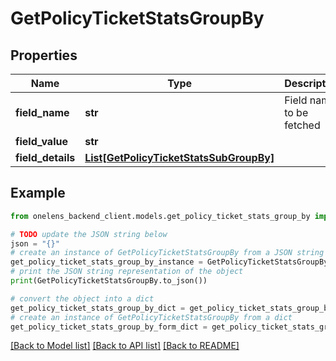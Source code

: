 # GetPolicyTicketStatsGroupBy


## Properties

Name | Type | Description | Notes
------------ | ------------- | ------------- | -------------
**field_name** | **str** | Field name to be fetched | 
**field_value** | **str** |  | [optional] 
**field_details** | [**List[GetPolicyTicketStatsSubGroupBy]**](GetPolicyTicketStatsSubGroupBy.md) |  | [optional] 

## Example

```python
from onelens_backend_client.models.get_policy_ticket_stats_group_by import GetPolicyTicketStatsGroupBy

# TODO update the JSON string below
json = "{}"
# create an instance of GetPolicyTicketStatsGroupBy from a JSON string
get_policy_ticket_stats_group_by_instance = GetPolicyTicketStatsGroupBy.from_json(json)
# print the JSON string representation of the object
print(GetPolicyTicketStatsGroupBy.to_json())

# convert the object into a dict
get_policy_ticket_stats_group_by_dict = get_policy_ticket_stats_group_by_instance.to_dict()
# create an instance of GetPolicyTicketStatsGroupBy from a dict
get_policy_ticket_stats_group_by_form_dict = get_policy_ticket_stats_group_by.from_dict(get_policy_ticket_stats_group_by_dict)
```
[[Back to Model list]](../README.md#documentation-for-models) [[Back to API list]](../README.md#documentation-for-api-endpoints) [[Back to README]](../README.md)


